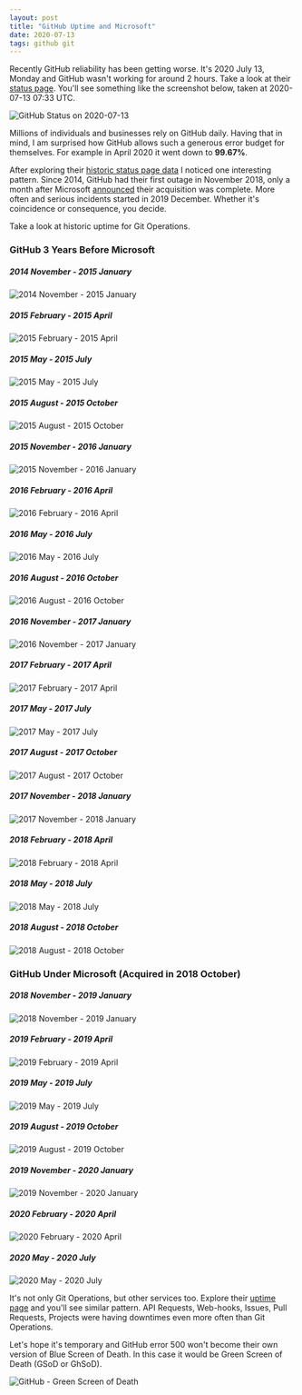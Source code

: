 ```yaml
---
layout: post
title: "GitHub Uptime and Microsoft"
date: 2020-07-13
tags: github git
---
```


Recently GitHub reliability has been getting worse. It's 2020 July 13, Monday and GitHub wasn't working for around 2 hours. Take a look at their [status page](https://www.githubstatus.com). You'll see something like the screenshot below, taken at 2020-07-13 07:33 UTC.

![GitHub Status on 2020-07-13](/images/2020/github-2020-07-status.png)

Millions of individuals and businesses rely on GitHub daily. Having that in mind, I am surprised how GitHub allows such a generous error budget for themselves. For example in April 2020 it went down to **99.67%**.

After exploring their [historic status page data](https://www.githubstatus.com/uptime) I noticed one interesting pattern. Since 2014, GitHub had their first outage in November 2018, only a month after Microsoft [announced](https://blogs.microsoft.com/blog/2018/10/26/microsoft-completes-github-acquisition) their acquisition was complete. More often and serious incidents started in 2019 December. Whether it's coincidence or consequence, you decide.

Take a look at historic uptime for Git Operations.

### GitHub 3 Years Before Microsoft
##### 2014 November - 2015 January
![2014 November - 2015 January](/images/2020/github-2014-11.jpg)
##### 2015 February - 2015 April
![2015 February - 2015 April](/images/2020/github-2015-02.jpg)
##### 2015 May - 2015 July
![2015 May - 2015 July](/images/2020/github-2015-05.jpg)
##### 2015 August - 2015 October
![2015 August - 2015 October](/images/2020/github-2015-08.jpg)
##### 2015 November - 2016 January
![2015 November - 2016 January](/images/2020/github-2015-11.jpg)
##### 2016 February - 2016 April
![2016 February - 2016 April](/images/2020/github-2016-02.jpg)
##### 2016 May - 2016 July
![2016 May - 2016 July](/images/2020/github-2016-05.jpg)
##### 2016 August - 2016 October
![2016 August - 2016 October](/images/2020/github-2016-08.jpg)
##### 2016 November - 2017 January
![2016 November - 2017 January](/images/2020/github-2016-11.jpg)
##### 2017 February - 2017 April
![2017 February - 2017 April](/images/2020/github-2017-02.jpg)
##### 2017 May - 2017 July
![2017 May - 2017 July](/images/2020/github-2017-05.jpg)
##### 2017 August - 2017 October
![2017 August - 2017 October](/images/2020/github-2017-08.jpg)
##### 2017 November - 2018 January
![2017 November - 2018 January](/images/2020/github-2017-11.jpg)
##### 2018 February - 2018 April
![2018 February - 2018 April](/images/2020/github-2018-02.jpg)
##### 2018 May - 2018 July
![2018 May - 2018 July](/images/2020/github-2018-05.jpg)
##### 2018 August - 2018 October
![2018 August - 2018 October](/images/2020/github-2018-08.jpg)

### GitHub Under Microsoft (Acquired in 2018 October)
##### 2018 November - 2019 January
![2018 November - 2019 January](/images/2020/github-2018-11.jpg)
##### 2019 February - 2019 April
![2019 February - 2019 April](/images/2020/github-2019-02.jpg)
##### 2019 May - 2019 July
![2019 May - 2019 July](/images/2020/github-2019-05.jpg)
##### 2019 August - 2019 October
![2019 August - 2019 October](/images/2020/github-2019-08.jpg)
##### 2019 November - 2020 January
![2019 November - 2020 January](/images/2020/github-2019-11.jpg)
##### 2020 February - 2020 April
![2020 February - 2020 April](/images/2020/github-2020-02.jpg)
##### 2020 May - 2020 July
![2020 May - 2020 July](/images/2020/github-2020-05.jpg)

It's not only Git Operations, but other services too. Explore their [uptime page](https://www.githubstatus.com/uptime) and you'll see similar pattern. API Requests, Web-hooks, Issues, Pull Requests, Projects were having downtimes even more often than Git Operations.

Let's hope it's temporary and GitHub error 500 won't become their own version of Blue Screen of Death. In this case it would be Green Screen of Death (GSoD or GhSoD).

![GitHub - Green Screen of Death](/images/2020/github-2020-07-gsod.png)
